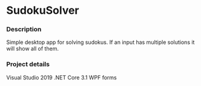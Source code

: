 # SudokuSolver

### Description
Simple desktop app for solving sudokus. If an input has multiple solutions it will show all of them.

### Project details
Visual Studio 2019
.NET Core 3.1
WPF forms
